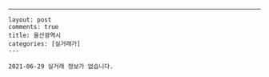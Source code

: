 ---
    layout: post
    comments: true
    title: 울산광역시
    categories: [실거래가]
    ---

    2021-06-29 실거래 정보가 없습니다.

    
